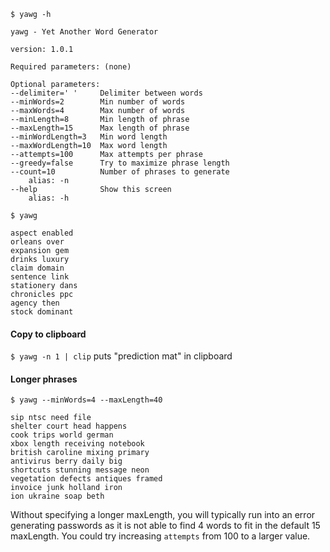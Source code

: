 `$ yawg -h`

```
yawg - Yet Another Word Generator

version: 1.0.1

Required parameters: (none)

Optional parameters:
--delimiter=' '     Delimiter between words
--minWords=2        Min number of words
--maxWords=4        Max number of words
--minLength=8       Min length of phrase
--maxLength=15      Max length of phrase
--minWordLength=3   Min word length
--maxWordLength=10  Max word length
--attempts=100      Max attempts per phrase
--greedy=false      Try to maximize phrase length
--count=10          Number of phrases to generate
    alias: -n
--help              Show this screen
    alias: -h
```

`$ yawg`

```
aspect enabled
orleans over
expansion gem
drinks luxury
claim domain
sentence link
stationery dans
chronicles ppc
agency then
stock dominant
```

#### Copy to clipboard
`$ yawg -n 1 | clip` puts "prediction mat" in clipboard

#### Longer phrases
`$ yawg --minWords=4 --maxLength=40`

```
sip ntsc need file
shelter court head happens
cook trips world german
xbox length receiving notebook
british caroline mixing primary
antivirus berry daily big
shortcuts stunning message neon
vegetation defects antiques framed
invoice junk holland iron
ion ukraine soap beth
```

Without specifying a longer maxLength, you will typically run into an error generating passwords as it is not able to find 4 words to fit in the default 15 maxLength. You could try increasing `attempts` from 100 to a larger value.